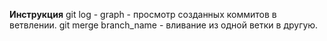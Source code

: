 **Инструкция**
git log - graph - просмотр созданных коммитов в ветвлении.
git merge branch_name - вливание из одной ветки в другую.